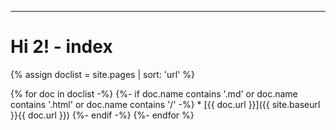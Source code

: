 ------

Hi 2\! \- index
===

{% assign doclist = site.pages | sort: 'url' %}

{% for doc in doclist -%}
    {%- if doc.name contains '.md' or doc.name contains '.html' or doc.name contains '/' -%}
    * [{{ doc.url }}]({{ site.baseurl }}{{ doc.url }})
    {%- endif -%}
{%- endfor %}
